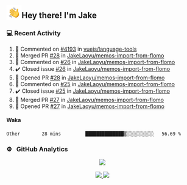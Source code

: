 <img alt="Night Coding" src="./assets/Hand%20Wave.gif" width='40' align="left"/><h2>Hey there! I'm Jake</h2>

### 💻 Recent Activity

<!--RECENT_ACTIVITY:start-->
1. 💬 Commented on [#4193](https://github.com/vuejs/language-tools/issues/4193#issuecomment-2033427536) in [vuejs/language-tools](https://github.com/vuejs/language-tools)<br>
2. 🎉 Merged PR [#28](https://github.com/JakeLaoyu/memos-import-from-flomo/pull/28) in [JakeLaoyu/memos-import-from-flomo](https://github.com/JakeLaoyu/memos-import-from-flomo)<br>
3. 💬 Commented on [#26](https://github.com/JakeLaoyu/memos-import-from-flomo/issues/26#issuecomment-2017117345) in [JakeLaoyu/memos-import-from-flomo](https://github.com/JakeLaoyu/memos-import-from-flomo)<br>
4. ✔️ Closed issue [#26](https://github.com/JakeLaoyu/memos-import-from-flomo/issues/26) in [JakeLaoyu/memos-import-from-flomo](https://github.com/JakeLaoyu/memos-import-from-flomo)<br>
5. 💪 Opened PR [#28](https://github.com/JakeLaoyu/memos-import-from-flomo/pull/28) in [JakeLaoyu/memos-import-from-flomo](https://github.com/JakeLaoyu/memos-import-from-flomo)<br>
6. 💬 Commented on [#25](https://github.com/JakeLaoyu/memos-import-from-flomo/issues/25#issuecomment-2017077224) in [JakeLaoyu/memos-import-from-flomo](https://github.com/JakeLaoyu/memos-import-from-flomo)<br>
7. ✔️ Closed issue [#25](https://github.com/JakeLaoyu/memos-import-from-flomo/issues/25) in [JakeLaoyu/memos-import-from-flomo](https://github.com/JakeLaoyu/memos-import-from-flomo)<br>
8. 🎉 Merged PR [#27](https://github.com/JakeLaoyu/memos-import-from-flomo/pull/27) in [JakeLaoyu/memos-import-from-flomo](https://github.com/JakeLaoyu/memos-import-from-flomo)<br>
9. 💪 Opened PR [#27](https://github.com/JakeLaoyu/memos-import-from-flomo/pull/27) in [JakeLaoyu/memos-import-from-flomo](https://github.com/JakeLaoyu/memos-import-from-flomo)<br>
<!--RECENT_ACTIVITY:end-->

#### Waka

<!--START_SECTION:waka-->

```text
Other        28 mins         ██████████████▒░░░░░░░░░░   56.69 %
```

<!--END_SECTION:waka-->

### ⚙️ &nbsp; GitHub Analytics

<p align="center">
  <img src="http://github-profile-summary-cards.vercel.app/api/cards/profile-details?username=JakeLaoyu&theme=2077" />
</p>


<p align="center">
<a href="https://github.com/JakeLaoyu">
  <img height="180em" src="https://github-readme-stats-eight-theta.vercel.app/api?username=jakelaoyu&show_icons=true&theme=algolia&include_all_commits=true&count_private=true"/>
  <img height="180em" src="https://github-readme-stats-eight-theta.vercel.app/api/top-langs/?username=jakelaoyu&layout=compact&langs_count=8&theme=algolia&hide=html&count_private=true"/>
</a>
</p>

<!-- ### 🤝🏻 &nbsp; Connect with Me

<p align="center">
<a href="https://i.jakeyu.top"><img src="https://img.shields.io/badge/-i.jakeyu.top-3423A6?style=flat&logo=Google-Chrome&logoColor=white"/></a>
<a href="mailto:jake.laoyu@gmail.com"><img src="https://img.shields.io/badge/-jake.laoyu@gmail.com-D14836?style=flat&logo=Gmail&logoColor=white"/></a>
</p> -->
